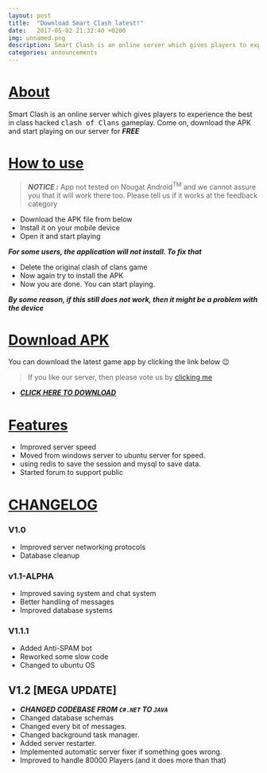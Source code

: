 ```yaml
---
layout: post
title:  "Download Smart Clash latest!"
date:   2017-05-02 21:32:40 +0200
img: unnamed.png
description: Smart Clash is an online server which gives players to experience the best in class hacked clash of Clans gameplay. Come on, download the APK and start playing on our server for FREE
categories: announcements
---
```

<a href="#about"></a>
# [About](#about)

Smart Clash is an online server which gives players to experience the best in class hacked <kbd>clash of Clans</kbd> gameplay. Come on, download the APK and start playing on our server for ***_FREE_***

<a href="#how-to"></a>
# [How to use](#how-to)

>***NOTICE :*** App not tested on Nougat Android<sup>TM</sup> and we cannot assure you that it will work there too. Please tell us if it works at the feedback category

* Download the APK file from below
* Install it on your mobile device
* Open it and start playing

***For some users, the application will not install. To fix that***

* Delete the original clash of clans game
* Now again try to install the APK
* Now you are done. You can start playing.

***By some reason, if this still does not work, then it might be a problem with the device***

<a href="#download"></a>
# [Download APK](#download)

You can download the latest game app by clicking the link below :wink:

>If you like our server, then please vote us by [clicking me](http://viid.me/ql8Qje)

* ***[CLICK HERE TO DOWNLOAD](http://clkmein.com/qGXgts)***

<a href="features"></a>
# [Features](#features)
* Improved server speed
* Moved from windows server to ubuntu server for speed.
* using redis to save the session and mysql to save data.
* Started forum to support public

<a href="#changelog"></a>
# [CHANGELOG](#changelog)
### V1.0
* Improved server networking protocols
* Database cleanup
### v1.1-ALPHA
* Improved saving system and chat system
* Better handling of messages
* Improved database systems
### V1.1.1
* Added Anti-SPAM bot
* Reworked some slow code
* Changed to ubuntu OS
## V1.2 [MEGA UPDATE]
* ***CHANGED CODEBASE FROM `C#.NET` TO `JAVA`***
* Changed database schemas
* Changed every bit of messages.
* Changed background task manager.
* Added server restarter.
* Implemented automatic server fixer if something goes wrong.
* Improved to handle 80000 Players (and it does more than that)
